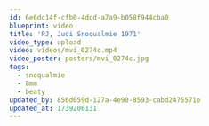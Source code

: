 ```yaml
---
id: 6e6dc14f-cfb0-4dcd-a7a9-b058f944cba0
blueprint: video
title: 'PJ, Judi Snoqualmie 1971'
video_type: upload
video: videos/mvi_0274c.mp4
video_poster: posters/mvi_0274c.jpg
tags:
  - snoqualmie
  - 8mm
  - beaty
updated_by: 856d059d-127a-4e90-8593-cabd2475571e
updated_at: 1739206131
---
```

